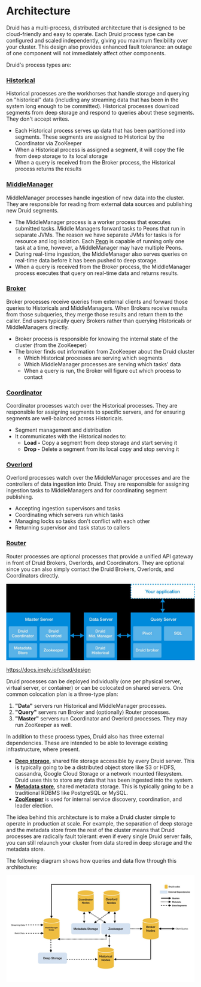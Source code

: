 # Architecture

Druid has a multi-process, distributed architecture that is designed to be cloud-friendly and easy to operate. Each Druid process type can be configured and scaled independently, giving you maximum flexibility over your cluster. This design also provides enhanced fault tolerance: an outage of one component will not immediately affect other components.

Druid's process types are:

### [Historical](http://druid.io/docs/latest/design/historical.html)

Historical processes are the workhorses that handle storage and querying on "historical" data (including any streaming data that has been in the system long enough to be committed). Historical processes download segments from deep storage and respond to queries about these segments. They don't accept writes.

- Each Historical process serves up data that has been partitioned into segments. These segments are assigned to Historical by the Coordinator via ZooKeeper
- When a Historical process is assigned a segment, it will copy the file from deep storage to its local storage
- When a query is received from the Broker process, the Historical process returns the results

### [MiddleManager](http://druid.io/docs/latest/design/middlemanager.html)

MiddleManager processes handle ingestion of new data into the cluster. They are responsible for reading from external data sources and publishing new Druid segments.

- The MiddleManager process is a worker process that executes submitted tasks. Middle Managers forward tasks to Peons that run in separate JVMs. The reason we have separate JVMs for tasks is for resource and log isolation. Each [Peon](https://druid.apache.org/docs/latest/design/peons.html) is capable of running only one task at a time, however, a MiddleManager may have multiple Peons.
- During real-time ingestion, the MiddleManager also serves queries on real-time data before it has been pushed to deep storage.
- When a query is received from the Broker process, the MiddleManager process executes that query on real-time data and returns results.

### [Broker](http://druid.io/docs/latest/design/broker.html)

Broker processes receive queries from external clients and forward those queries to Historicals and MiddleManagers. When Brokers receive results from those subqueries, they merge those results and return them to the caller. End users typically query Brokers rather than querying Historicals or MiddleManagers directly.

- Broker process is responsible for knowing the internal state of the cluster (from the ZooKeeper)
- The broker finds out information from ZooKeeper about the Druid cluster
  - Which Historical processes are serving which segments
  - Which MiddleManager processes are serving which tasks' data
  - When a query is run, the Broker will figure out which process to contact

### [Coordinator](http://druid.io/docs/latest/design/coordinator.html)

Coordinator processes watch over the Historical processes. They are responsible for assigning segments to specific servers, and for ensuring segments are well-balanced across Historicals.

- Segment management and distribution
- It communicates with the Historical nodes to:
  - **Load -** Copy a segment from deep storage and start serving it
  - **Drop -** Delete a segment from its local copy and stop serving it

### [Overlord](http://druid.io/docs/latest/design/overlord.html)

Overlord processes watch over the MiddleManager processes and are the controllers of data ingestion into Druid. They are responsible for assigning ingestion tasks to MiddleManagers and for coordinating segment publishing.

- Accepting ingestion supervisors and tasks
- Coordinating which servers run which tasks
- Managing locks so tasks don't conflict with each other
- Returning supervisor and task status to callers

### [Router](http://druid.io/docs/latest/development/router.html)

Router processes are optional processes that provide a unified API gateway in front of Druid Brokers, Overlords, and Coordinators. They are optional since you can also simply contact the Druid Brokers, Overlords, and Coordinators directly.

![image](../../../media/Druid_Architecture-image1.jpg)

<https://docs.imply.io/cloud/design>

Druid processes can be deployed individually (one per physical server, virtual server, or container) or can be colocated on shared servers. One common colocation plan is a three-type plan:

1. **"Data"** servers run Historical and MiddleManager processes.
2. **"Query"** servers run Broker and (optionally) Router processes.
3. **"Master"** servers run Coordinator and Overlord processes. They may run ZooKeeper as well.

In addition to these process types, Druid also has three external dependencies. These are intended to be able to leverage existing infrastructure, where present.

- **[Deep storage](http://druid.io/docs/latest/design/index.html#deep-storage),** shared file storage accessible by every Druid server. This is typically going to be a distributed object store like S3 or HDFS, cassandra, Google Cloud Storage or a network mounted filesystem. Druid uses this to store any data that has been ingested into the system.
- [**Metadata store**](http://druid.io/docs/latest/design/index.html#metadata-storage), shared metadata storage. This is typically going to be a traditional RDBMS like PostgreSQL or MySQL.
- [**ZooKeeper**](http://druid.io/docs/latest/design/index.html#zookeeper) is used for internal service discovery, coordination, and leader election.

The idea behind this architecture is to make a Druid cluster simple to operate in production at scale. For example, the separation of deep storage and the metadata store from the rest of the cluster means that Druid processes are radically fault tolerant: even if every single Druid server fails, you can still relaunch your cluster from data stored in deep storage and the metadata store.

The following diagram shows how queries and data flow through this architecture:

![image](../../../media/Druid_Architecture-image2.jpg)
